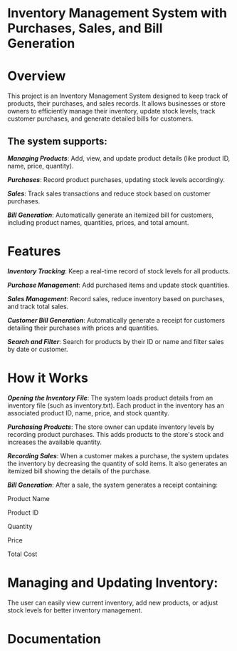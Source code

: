 # Inventory Management System with Purchases, Sales, and Bill Generation

# Overview
This project is an Inventory Management System designed to keep track of products, their purchases, and sales records. It allows businesses or store owners to efficiently manage their inventory, update stock levels, track customer purchases, and generate detailed bills for customers.

## The system supports:

***Managing Products***: Add, view, and update product details (like product ID, name, price, quantity).

***Purchases***: Record product purchases, updating stock levels accordingly.

***Sales***: Track sales transactions and reduce stock based on customer purchases.

***Bill Generation***: Automatically generate an itemized bill for customers, including product names, quantities, prices, and total amount.

# Features

***Inventory Tracking***: Keep a real-time record of stock levels for all products.

***Purchase Management***: Add purchased items and update stock quantities.

***Sales Management***: Record sales, reduce inventory based on purchases, and track total sales.

***Customer Bill Generation***: Automatically generate a receipt for customers detailing their purchases with prices and quantities.

***Search and Filter***: Search for products by their ID or name and filter sales by date or customer.

# How it Works

***Opening the Inventory File***:
The system loads product details from an inventory file (such as inventory.txt). Each product in the inventory has an associated product ID, name, price, and stock quantity.

***Purchasing Products***:
The store owner can update inventory levels by recording product purchases. This adds products to the store's stock and increases the available quantity.

***Recording Sales***:
When a customer makes a purchase, the system updates the inventory by decreasing the quantity of sold items. It also generates an itemized bill showing the details of the purchase.

***Bill Generation***:
After a sale, the system generates a receipt containing:

Product Name

Product ID

Quantity

Price

Total Cost

# Managing and Updating Inventory:

The user can easily view current inventory, add new products, or adjust stock levels for better inventory management.

# Documentation



